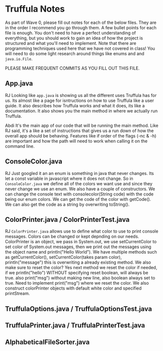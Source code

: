 # Truffula Notes
As part of Wave 0, please fill out notes for each of the below files. They are in the order I recommend you go through them. A few bullet points for each file is enough. You don't need to have a perfect understanding of everything, but you should work to gain an idea of how the project is structured and what you'll need to implement. Note that there are programming techniques used here that we have not covered in class! You will need to do some light research around things like enums and and `java.io.File`.

PLEASE MAKE FREQUENT COMMITS AS YOU FILL OUT THIS FILE.

## App.java
RJ
Looking like `app.java` is showing us all the different uses Truffula has for us. Its almost like a page for isntructions on how to use Truffula like a user guide. It also describes how Truffula works and what it does, its like a documentation. It also shows you the main method in where we actually run Truffula.

Abdi
It's the main app of our code that will be running the main method. Like RJ said, it's a like a set of instructions that gives us a run down of how the overall app should be behaving. Features like if order of the flags (-nc & -h) are important and how the path will need to work when calling it on the command line.

## ConsoleColor.java
RJ 
Just googled it an an enum is something in java that never changes. Its let a const variable in javascript where it does not change. So in `ConsoleColor.java` we define all of the colors we want use and since they never change we use an enum. We also have a couple of constructors. We can change the console text with consolecolor(String code) with the code being our enum colors. We can get the code of the color with getCode(). We can also get the code as a string by overwriting toString().

## ColorPrinter.java / ColorPrinterTest.java
RJ
`ColorPrinter.java` allows use to define what color to use to print console messages. Colors can be changed or kept depnding on our needs. ColorPrinter is an object, we pass in System.out, we use setCurrentColor to set color of System.out messages, then we print out the messages using the object name and println("Hello World"). We have multiple methods such as getCurrentColor(), setCurrentColor(takes param color), println("message") this is overwriting a already existing method. We also make sure to reset the color? Yes next method we reset the color if needed, if we println("hello") WITHOUT specifying reset boolean, will always be true. also print("msg") without making new line, also boolean always set to true. Need to implement print("msg") where we reset the color. We also construct colorPrinter objects with default white color and specified printStream.

## TruffulaOptions.java / TruffulaOptionsTest.java

## TruffulaPrinter.java / TruffulaPrinterTest.java

## AlphabeticalFileSorter.java
